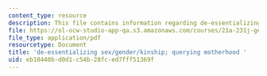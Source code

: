 ```yaml
---
content_type: resource
description: This file contains information regarding de-essentializing sex.
file: https://ol-ocw-studio-app-qa.s3.amazonaws.com/courses/21a-231j-gender-sexuality-and-society-spring-2006/eb10440bd0d1c54b28fced7fff51369f_MIT21A_213JS06_ques.pdf
file_type: application/pdf
resourcetype: Document
title: 'de-essentializing sex/gender/kinship; querying motherhood '
uid: eb10440b-d0d1-c54b-28fc-ed7fff51369f
---
```

